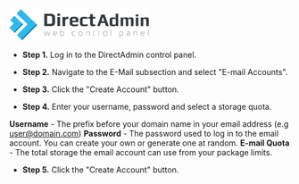 <img src="/kb-images/directadmin/directadmin-logo.png" alt="DirectAdmin Logo" width="250"/>

* **Step 1.** Log in to the DirectAdmin control panel.

* **Step 2.** Navigate to the E-Mail subsection and select "E-mail Accounts".

* **Step 3.** Click the "Create Account" button.

* **Step 4.** Enter your username, password and select a storage quota. 

**Username** \- The prefix before your domain name in your email address (e.g user@domain.com) 
**Password** \- The password used to log in to the email account. You can create your own or generate one at random. 
**E-mail Quota** \- The total storage the email account can use from your package limits.

* **Step 5.** Click the "Create Account" button.
